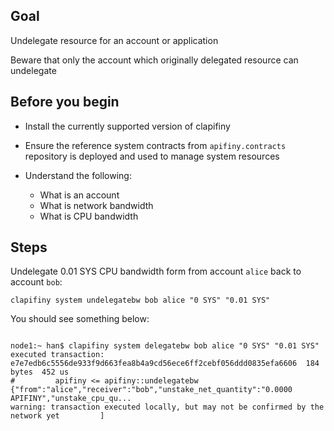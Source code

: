 ## Goal

Undelegate resource for an account or application

Beware that only the account which originally delegated resource can undelegate

## Before you begin

* Install the currently supported version of clapifiny

* Ensure the reference system contracts from `apifiny.contracts` repository is deployed and used to manage system resources

* Understand the following:
  * What is an account
  * What is network bandwidth
  * What is CPU bandwidth

## Steps

Undelegate 0.01 SYS CPU bandwidth form from account `alice` back to account `bob`:

```shell
clapifiny system undelegatebw bob alice "0 SYS" "0.01 SYS"
```

You should see something below:

```shell

node1:~ han$ clapifiny system delegatebw bob alice "0 SYS" "0.01 SYS"
executed transaction: e7e7edb6c5556de933f9d663fea8b4a9cd56ece6ff2cebf056ddd0835efa6606  184 bytes  452 us
#         apifiny <= apifiny::undelegatebw          {"from":"alice","receiver":"bob","unstake_net_quantity":"0.0000 APIFINY","unstake_cpu_qu...
warning: transaction executed locally, but may not be confirmed by the network yet         ]
```